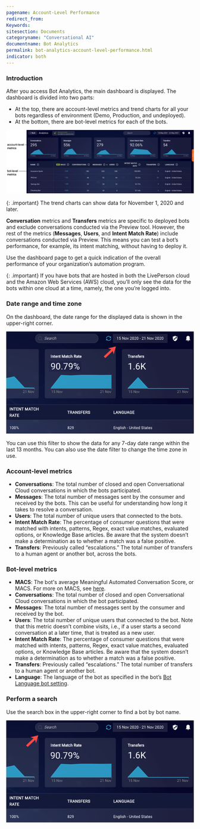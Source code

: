 ```yaml
---
pagename: Account-Level Performance
redirect_from:
Keywords:
sitesection: Documents
categoryname: "Conversational AI"
documentname: Bot Analytics
permalink: bot-analytics-account-level-performance.html
indicator: both
---
```


### Introduction
After you access Bot Analytics, the main dashboard is displayed. The dashboard is divided into two parts:

* At the top, there are account-level metrics and trend charts for all your bots regardless of environment (Demo, Production, and undeployed).
* At the bottom, there are bot-level metrics for each of the bots.

<img style="width:800px" src="img/ConvoBuilder/ba_dashboard.png">

{: .important}
The trend charts can show data for November 1, 2020 and later.

**Conversation** metrics and **Transfers** metrics are specific to deployed bots and exclude conversations conducted via the Preview tool. However, the rest of the metrics (**Messages**, **Users**, and **Intent Match Rate**) include conversations conducted via Preview. This means you can test a bot’s performance, for example, its intent matching, without having to deploy it.

Use the dashboard page to get a quick indication of the overall performance of your organization’s automation program.

{: .important}
If you have bots that are hosted in both the LivePerson cloud and the Amazon Web Services (AWS) cloud, you’ll only see the data for the bots within one cloud at a time, namely, the one you’re logged into.

### Date range and time zone

On the dashboard, the date range for the displayed data is shown in the upper-right corner.

<img style="width:600px" src="img/ConvoBuilder/ba_date_filter_main.png">

You can use this filter to show the data for any 7-day date range within the last 13 months. You can also use the date filter to change the time zone in use.

### Account-level metrics

* **Conversations**: The total number of closed and open Conversational Cloud conversations in which the bots participated.
* **Messages**: The total number of messages sent by the consumer and received by the bots. This can be useful for understanding how long it takes to resolve a conversation.
* **Users**: The total number of unique users that connected to the bots.
* **Intent Match Rate**: The percentage of consumer questions that were matched with intents, patterns, Regex, exact value matches, evaluated options, or Knowledge Base articles. Be aware that the system doesn’t make a determination as to whether a match was a false positive.
* **Transfers**: Previously called “escalations.” The total number of transfers to a human agent or another bot, across the bots.

### Bot-level metrics

* **MACS**: The bot's average Meaningful Automated Conversation Score, or MACS. For more on MACS, see [here](bot-analytics-macs.html).
* **Conversations**: The total number of closed and open Conversational Cloud conversations in which the bot participated.
* **Messages**: The total number of messages sent by the consumer and received by the bot.
* **Users**: The total number of unique users that connected to the bot. Note that this metric doesn’t combine visits, i.e., if a user starts a second conversation at a later time, that is treated as a new user.
* **Intent Match Rate**: The percentage of consumer questions that were matched with intents, patterns, Regex, exact value matches, evaluated options, or Knowledge Base articles. Be aware that the system doesn’t make a determination as to whether a match was a false positive.
* **Transfers**: Previously called “escalations.” The total number of transfers to a human agent or another bot.
* **Language**: The language of the bot as specified in the bot’s [Bot Language bot setting](conversation-builder-bots-bot-basics.html#configure-bot-settings).

### Perform a search
Use the search box in the upper-right corner to find a bot by bot name.

<img style="width:600px" src="img/ConvoBuilder/ba_search.png">